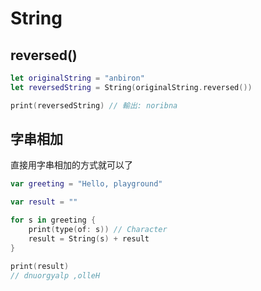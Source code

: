 # String

## reversed()

```swift
let originalString = "anbiron"
let reversedString = String(originalString.reversed())

print(reversedString) // 輸出: noribna
```

## 字串相加

直接用字串相加的方式就可以了

```swift
var greeting = "Hello, playground"

var result = ""

for s in greeting {
    print(type(of: s)) // Character
    result = String(s) + result
}

print(result)
// dnuorgyalp ,olleH
```
